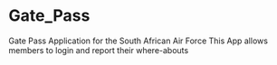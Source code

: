 # Gate_Pass
Gate Pass Application for the South African Air Force
This App allows members to login and report their where-abouts
